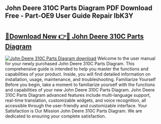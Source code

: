 ## John Deere 310C Parts Diagram PDF Download Free - Part-OE9 User Guide Repair IbK3Y

# <h2><a href="http://dftka88.blite.top/?on=John+Deere+310C+Parts+Diagram">🔗Download New 👉🔴 John Deere 310C Parts Diagram</a></h2>

[![John Deere 310C Parts Diagram download](https://i.imgur.com/lujVjoI.png)](http://dftka88.blite.top/?on=John+Deere+310C+Parts+Diagram)
Welcome to the user manual for your newly purchased John Deere 310C Parts Diagram. This comprehensive guide is intended to help you master the functions and capabilities of your product. Inside, you will find detailed information on installation, usage, maintenance, and troubleshooting. Familiarize Yourself Before you begin, take a moment to familiarize yourself with the functions and capabilities of your new John Deere 310C Parts Diagram. John Deere 310C Parts Diagram advanced features include multi-language support, real-time translation, customizable widgets, and voice recognition, all accessible through the user-friendly and customizable interface. Your Satisfaction is Our Mission John Deere 310C Parts Diagram. We are dedicated to ensuring your complete satisfaction.
